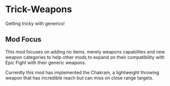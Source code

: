 # Trick-Weapons
Getting tricky with generics!

## Mod Focus
This mod focuses on adding no items, merely weapons capabilites and new weapon categories to help other mods to expand on their compatibility with Epic Fight with their generic weapons.

Currently this mod has implemented the Chakram, a lightweight throwing weapon that has incredible reach but can miss on close range targets.
